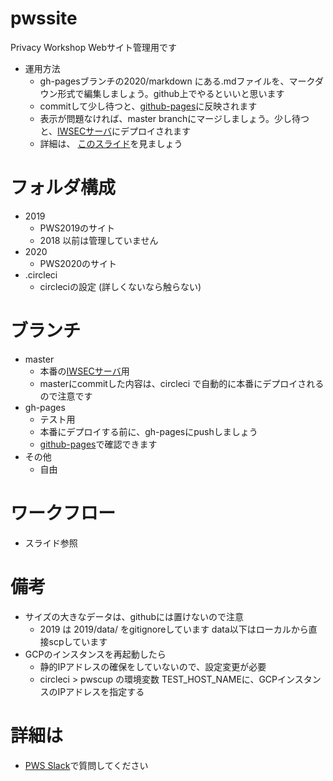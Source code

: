 # pwssite
Privacy Workshop Webサイト管理用です
- 運用方法
  - gh-pagesブランチの2020/markdown にある.mdファイルを、マークダウン形式で編集しましょう。github上でやるといいと思います
  - commitして少し待つと、[github-pages](https://pwscup.github.io/pwssite)に反映されます
  - 表示が問題なければ、master branchにマージしましょう。少し待つと、[IWSECサーバ](https://www.iwsec.org/pws/)にデプロイされます
  - 詳細は、 [このスライド](https://docs.google.com/presentation/d/1VPrXKw8AN9LVo-EXei2zOkcJoQwn1LSfwvPKT-2-5lA/edit)を見ましょう
# フォルダ構成
- 2019
  - PWS2019のサイト
  - 2018 以前は管理していません
- 2020
  - PWS2020のサイト
- .circleci
  - circleciの設定 (詳しくないなら触らない)

# ブランチ
- master
  - 本番の[IWSECサーバ](https://www.iwsec.org/pws/)用
  - masterにcommitした内容は、circleci で自動的に本番にデプロイされるので注意です
- gh-pages
  - テスト用
  - 本番にデプロイする前に、gh-pagesにpushしましょう
  - [github-pages](https://pwscup.github.io/pwssite)で確認できます
- その他
  - 自由

# ワークフロー
  - スライド参照

# 備考
  - サイズの大きなデータは、githubには置けないので注意
    - 2019 は 2019/data/ をgitignoreしています data以下はローカルから直接scpしています
  - GCPのインスタンスを再起動したら
    - 静的IPアドレスの確保をしていないので、設定変更が必要
    - circleci > pwscup の環境変数 TEST_HOST_NAMEに、GCPインスタンスのIPアドレスを指定する

# 詳細は
- [PWS Slack](https://pwscup.slack.com)で質問してください
